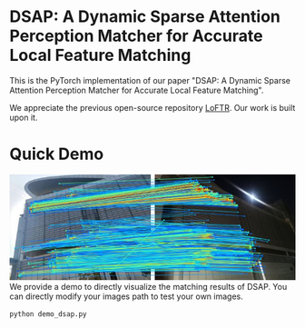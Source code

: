 # DSAP: A Dynamic Sparse Attention Perception Matcher for Accurate Local Feature Matching
This is the PyTorch implementation of our paper "DSAP: A Dynamic Sparse Attention Perception Matcher for Accurate Local Feature Matching".

We appreciate the previous open-source repository [LoFTR](https://github.com/zju3dv/LoFTR). Our work is built upon it.

# Quick Demo
![demo_img](https://github.com/mooncake199809/DSAP/blob/main/demo/img_res.jpg)
We provide a demo to directly visualize the matching results of DSAP.
You can directly modify your images path to test your own images.
```bash
python demo_dsap.py
```

# 


